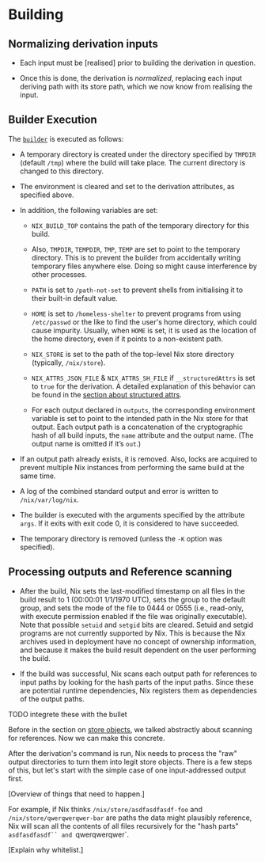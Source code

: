 # Building

## Normalizing derivation inputs

- Each input must be [realised] prior to building the derivation in question.

- Once this is done, the derivation is *normalized*, replacing each input deriving path with its store path, which we now know from realising the input.

## Builder Execution

The [`builder`](./drv.md#builder) is executed as follows:

- A temporary directory is created under the directory specified by
  `TMPDIR` (default `/tmp`) where the build will take place. The
  current directory is changed to this directory.

- The environment is cleared and set to the derivation attributes, as
  specified above.

- In addition, the following variables are set:

  - `NIX_BUILD_TOP` contains the path of the temporary directory for
    this build.

  - Also, `TMPDIR`, `TEMPDIR`, `TMP`, `TEMP` are set to point to the
    temporary directory. This is to prevent the builder from
    accidentally writing temporary files anywhere else. Doing so
    might cause interference by other processes.

  - `PATH` is set to `/path-not-set` to prevent shells from
    initialising it to their built-in default value.

  - `HOME` is set to `/homeless-shelter` to prevent programs from
    using `/etc/passwd` or the like to find the user's home
    directory, which could cause impurity. Usually, when `HOME` is
    set, it is used as the location of the home directory, even if
    it points to a non-existent path.

  - `NIX_STORE` is set to the path of the top-level Nix store
    directory (typically, `/nix/store`).

  - `NIX_ATTRS_JSON_FILE` & `NIX_ATTRS_SH_FILE` if `__structuredAttrs`
    is set to `true` for the derivation. A detailed explanation of this
    behavior can be found in the
    [section about structured attrs](@docroot@/language/advanced-attributes.md#adv-attr-structuredAttrs).

  - For each output declared in `outputs`, the corresponding
    environment variable is set to point to the intended path in the
    Nix store for that output. Each output path is a concatenation
    of the cryptographic hash of all build inputs, the `name`
    attribute and the output name. (The output name is omitted if
    it’s `out`.)

- If an output path already exists, it is removed. Also, locks are
  acquired to prevent multiple Nix instances from performing the same
  build at the same time.

- A log of the combined standard output and error is written to
  `/nix/var/log/nix`.

- The builder is executed with the arguments specified by the
  attribute `args`. If it exits with exit code 0, it is considered to
  have succeeded.

- The temporary directory is removed (unless the `-K` option was
  specified).

## Processing outputs and Reference scanning

- After the build, Nix sets the last-modified timestamp on all files
  in the build result to 1 (00:00:01 1/1/1970 UTC), sets the group to
  the default group, and sets the mode of the file to 0444 or 0555
  (i.e., read-only, with execute permission enabled if the file was
  originally executable). Note that possible `setuid` and `setgid`
  bits are cleared. Setuid and setgid programs are not currently
  supported by Nix. This is because the Nix archives used in
  deployment have no concept of ownership information, and because it
  makes the build result dependent on the user performing the build.

- If the build was successful, Nix scans each output path for
  references to input paths by looking for the hash parts of the input
  paths. Since these are potential runtime dependencies, Nix registers
  them as dependencies of the output paths.

TODO integrete these with the bullet

Before in the section on [store objects](./object.md), we talked abstractly about scanning for references.
Now we can make this concrete.

After the derivation's command is run, Nix needs to process the "raw" output directories to turn them into legit store objects.
There is a few steps of this, but let's start with the simple case of one input-addressed output first.

\[Overview of things that need to happen.]

For example, if Nix thinks `/nix/store/asdfasdfasdf-foo` and `/nix/store/qwerqwerqwer-bar` are paths the data might plausibly reference, Nix will scan all the contents of all files recursively for the "hash parts" `asdfasdfasdf`` and `qwerqwerqwer`.

\[Explain why whitelist.]
